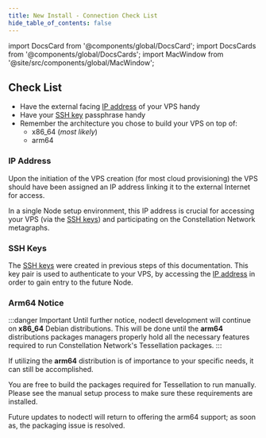 ```yaml
---
title: New Install - Connection Check List
hide_table_of_contents: false
---
```

<intro-end />

import DocsCard from '@components/global/DocsCard';
import DocsCards from '@components/global/DocsCards';
import MacWindow from '@site/src/components/global/MacWindow';

<head>
  <title>Constellation Network automation with nodectl</title>
  <meta
    name="description"
    content="nodectl installation of new Node"
  />
</head>

## Check List
 - Have the external facing [IP address](#ip-address) of your VPS handy
 - Have your [SSH key](#ssh-keys) passphrase handy
 - Remember the architecture you chose to build your VPS on top of:
   - x86_64 (*most likely*)
   - arm64

### IP Address

Upon the initiation of the VPS creation (for most cloud provisioning) the VPS should have been assigned an IP address linking it to the external Internet for access. 

In a single Node setup environment, this IP address is crucial for accessing your VPS (via  the [SSH keys](#ssh-keys)) and participating on the Constellation Network metagraphs.

### SSH Keys

The [SSH keys](/validate/validator/ssh-keys) were created in previous steps of this documentation.  This key pair is used to authenticate to your VPS, by accessing the [IP address](#ip-address) in order to gain entry to the future Node.

### Arm64 Notice

:::danger Important
Until further notice, nodectl development will continue on **x86_64** Debian distributions.  This will be done until the **arm64** distributions packages managers properly hold all the necessary features required to run Constellation Network's Tessellation packages.
:::

If utilizing the **arm64** distribution is of importance to your specific needs, it can still be accomplished. 

You are free to build the packages required for Tessellation to run manually.  Please see the manual setup process to make sure these requirements are installed.  

Future updates to nodectl will return to offering the arm64 support; as soon as, the packaging issue is resolved.  